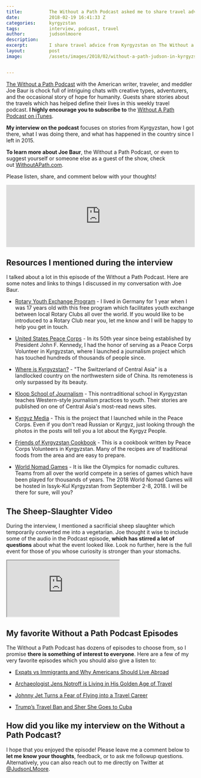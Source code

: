 ```yaml
---
title:			The Without a Path Podcast asked me to share travel advice in Kyrgyzstan
date:			2018-02-19 16:41:33 Z
categories:		kyrgyzstan
tags:			interview, podcast, travel
author:			judsonlmoore
description:	
excerpt:		I share travel advice from Kyrgyzstan on The Without a Path Podcast with American writer, traveler, and meddler Joe Baur. We discuss travel, tourism, humanitarianism, and a sheep slaughter.
layout:			post
image:			/assets/images/2018/02/without-a-path-judson-in-kyrgyzstan.jpg


---
```


[The Without a Path Podcast](https://withoutapath.com/) with the American writer, traveler, and meddler Joe Baur is chock full of intriguing chats with creative types, adventurers, and the occasional story of hope for humanity. Guests share stories about the travels which has helped define their lives in this weekly travel podcast. **I highly encourage you to subscribe to** the [Without A Path Podcast on iTunes](https://podcasts.apple.com/us/podcast/without-a-path/id1037475413?l=es&mt=2).

**My interview on the podcast** focuses on stories from Kyrgyzstan, how I got there, what I was doing there, and what has happened in the country since I left in 2015.

**To learn more about Joe Baur**, the Without a Path Podcast, or even to suggest yourself or someone else as a guest of the show, check out [WithoutAPath.com](https://withoutapath.com).

Please listen, share, and comment below with your thoughts!

<iframe width="100%" height="166" scrolling="no" frameborder="no" src="https://w.soundcloud.com/player/?url=https%3A//api.soundcloud.com/tracks/395218398&amp;auto_play=true&amp;color=255b87"></iframe>

## Resources I mentioned during the interview

I talked about a lot in this episode of the Without a Path Podcast. Here are some notes and links to things I discussed in my conversation with Joe Baur.

- [Rotary Youth Exchange Program](https://www.rotary.org/en/our-programs/youth-exchanges) - I lived in Germany for 1 year when I was 17 years old with this free program which facilitates youth exchange between local Rotary Clubs all over the world. If you would like to be introduced to a Rotary Club near you, let me know and I will be happy to help you get in touch.

- [United States Peace Corps](https://www.peacecorps.gov/volunteer/is-peace-corps-right-for-me/) - In its 50th year since being established by President John F. Kennedy, I had the honor of serving as a Peace Corps Volunteer in Kyrgyzstan, where I launched a journalism project which has touched hundreds of thousands of people since.

- [Where is Kyrgyzstan?](https://en.wikipedia.org/wiki/Kyrgyzstan) - "The Switzerland of Central Asia" is a landlocked country on the northwestern side of China. Its remoteness is only surpassed by its beauty.

- [Kloop School of Journalism](https://kloop.kg/) - This nontraditional school in Kyrgyzstan teaches Western-style journalism practices to youth. Their stories are published on one of Central Asia's most-read news sites.

- [Kyrgyz Media](http://kyrgyzmedia.com/) - This is the project that I launched while in the Peace Corps. Even if you don't read Russian or Kyrgyz, just looking through the photos in the posts will tell you a lot about the Kyrgyz People.

- [Friends of Kyrgyzstan Cookbook](https://www.friendsofkyrgyzstan.com/cookbook/) - This is a cookbook written by Peace Corps Volunteers in Kyrgyzstan. Many of the recipes are of traditional foods from the area and are easy to prepare.

- [World Nomad Games](http://worldnomadgames.com/en/) - It is like the Olympics for nomadic cultures. Teams from all over the world compete in a series of games which have been played for thousands of years. The 2018 World Nomad Games will be hosted in Issyk-Kul Kyrgyzstan from September 2-8, 2018. I will be there for sure, will you?

## The Sheep-Slaughter Video

During the interview, I mentioned a sacrificial sheep slaughter which temporarily converted me into a vegetarian. Joe thought it wise to include some of the audio in the Podcast episode, **which has stirred a lot of questions** about what the event looked like. Look no further, here is the full event for those of you whose curiosity is stronger than your stomachs.

<div class="embed-responsive embed-responsive-16by9">
  <iframe class="embed-responsive-item" src="https://www.youtube.com/embed/4f3QsvHVv20" allowfullscreen></iframe>
</div>

## My favorite Without a Path Podcast Episodes

The Without a Path Podcast has dozens of episodes to choose from, so I promise **there is something of interest to everyone**. Here are a few of my very favorite episodes which you should also give a listen to:

- [Expats vs Immigrants and Why Americans Should Live Abroad](https://withoutapath.com/expats-immigrants-live-abroad/)

- [Archaeologist Jens Notroff is Living in His Golden Age of Travel](https://withoutapath.com/archaeologist-jens-notroff/)

- [Johnny Jet Turns a Fear of Flying into a Travel Career](https://withoutapath.com/johnny-jet-podcast/)

- [Trump’s Travel Ban and Sher She Goes to Cuba](https://withoutapath.com/trump-travel-ban-sher-she-goes-cuba/)

## How did you like my interview on the Without a Path Podcast?

I hope that you enjoyed the episode! Please leave me a comment below to **let me know your thoughts**, feedback, or to ask me followup questions. Alternatively, you can also reach out to me directly on Twitter at [@JudsonLMoore](https://twitter.com/judsonlmoore).
